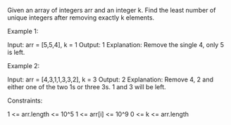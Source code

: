 Given an array of integers arr and an integer k. Find the least number of
unique integers after removing exactly k elements.





Example 1:


Input: arr = [5,5,4], k = 1
Output: 1
Explanation: Remove the single 4, only 5 is left.

Example 2:


Input: arr = [4,3,1,1,3,3,2], k = 3
Output: 2
Explanation: Remove 4, 2 and either one of the two 1s or three 3s. 1 and 3
will be left.


Constraints:


1 <= arr.length <= 10^5
1 <= arr[i] <= 10^9
0 <= k <= arr.length



